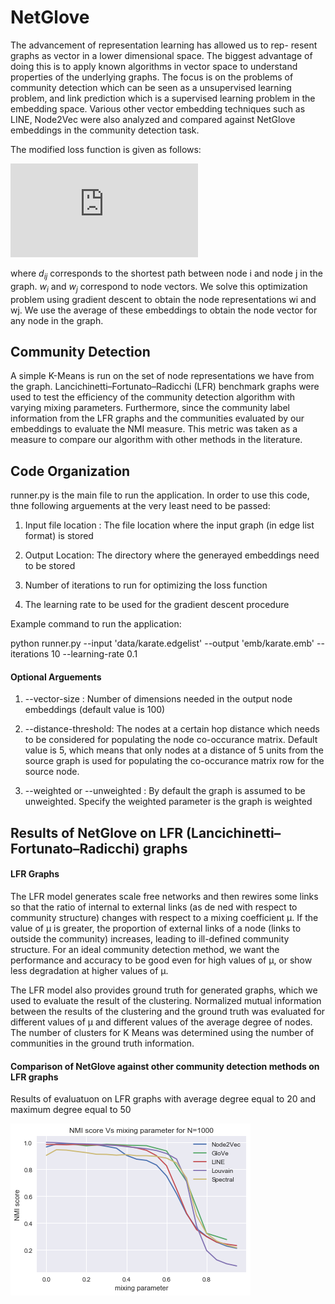 # NetGlove

The advancement of representation learning has allowed us to rep- resent graphs as vector in a lower dimensional space. The biggest advantage of doing this is to apply known algorithms in vector space to understand properties of the underlying graphs.  The focus is on the problems of community detection which can be seen as a unsupervised learning problem, and link prediction which is a supervised learning problem in the embedding space. Various other vector embedding techniques such as LINE, Node2Vec were also analyzed and compared against NetGlove embeddings in the community detection task. 

The modified loss function is given as follows:

![Equation:1](https://latex.codecogs.com/gif.latex?J%3D%5Csum_%7Bi%7D%5Csum_%7Bj%7Cd_%7Bij%7D%3Ck%7Df%5Cleft%28%5Cfrac%7B1%7D%7Bd_%7Bij%7D%7D%5Cright%29%5Cleft%28w_%7Bi%7D%5E%7BT%7Dw_%7Bj%7D-%5Cfrac%7B1%7D%7Bd_%7Bij%7D%7D%5Cright%29%5E%7B2%7D)

where $d_{ij}$ corresponds to the shortest path between node i and node j in the graph. $w_{i}$ and $w_{j}$ correspond to node vectors. We solve this optimization problem using gradient descent to obtain the node representations wi and wj. We use the average of these embeddings to obtain the node vector for any node in the graph. 

## Community Detection

A simple K-Means is run on the set of node representations we have from the graph. Lancichinetti–Fortunato–Radicchi (LFR) benchmark graphs were used to test the efficiency of the community detection algorithm with varying mixing parameters. Furthermore, since the community label information from the LFR graphs and the communities evaluated by our embeddings to evaluate the NMI measure. This metric was taken as a measure to compare our algorithm with other methods in the literature.

## Code Organization

runner.py is the main file to run the application. In order to use this code, thne following arguements at the very least need to be passed:

1. Input file location : The file location where the input graph (in edge list format) is stored

1. Output Location: The directory where the generayed embeddings need to be stored

1. Number of iterations to run for optimizing the loss function

1. The learning rate to be used for the gradient descent procedure

Example command to run the application:

python runner.py --input 'data/karate.edgelist' --output 'emb/karate.emb' --iterations 10 --learning-rate 0.1

#### Optional Arguements

1. --vector-size : Number of dimensions needed in the output node embeddings (default value is 100)

1. --distance-threshold: The nodes at a certain hop distance which needs to be considered for populating the node co-occurance matrix. Default value is 5, which means that only nodes at a distance of 5 units from the source graph is used for populating the co-occurance matrix row for the source node.

1. --weighted or --unweighted : By default the graph is assumed to be unweighted. Specify the weighted parameter is the graph is weighted


## Results of NetGlove on LFR (Lancichinetti–Fortunato–Radicchi) graphs

#### LFR Graphs

The LFR model generates scale free networks and then rewires some links so that the ratio of internal to external links (as de ned with respect to community structure) changes with respect to a mixing coefficient μ. If the value of μ is greater, the proportion of external links of a node (links to outside the community) increases, leading to ill-defined community structure. For an ideal community detection method, we want the performance and accuracy to be good even for high values of μ, or show less degradation at higher values of μ. 

The LFR model also provides ground truth for generated graphs, which we used to evaluate the result of the clustering. Normalized mutual information between the results of the clustering and the ground truth was evaluated for different values of μ and different values of the average degree of nodes. The number of clusters for K Means was determined using the number of communities in the ground truth information. 

#### Comparison of NetGlove against other community detection methods on LFR graphs

Results of evaluatuon on LFR graphs with average degree equal to 20 and maximum degree equal to 50

![alt text](https://github.com/sudhre23/NetGlove/blob/master/NMI.png)